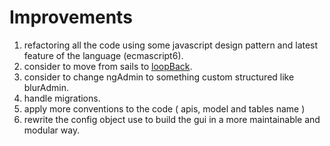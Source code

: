 # Improvements
1. refactoring all the code using some javascript design pattern and latest feature of the language (ecmascript6).
2. consider to move from sails to [loopBack]("https://loopback.io/").
3. consider to change ngAdmin to something custom structured like blurAdmin.
4. handle migrations.
5. apply more conventions to the code ( apis, model and tables name )
6. rewrite the config object use to build the gui in a more maintainable and modular way.
